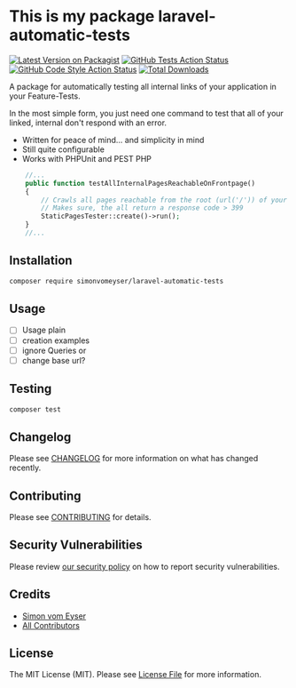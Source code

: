 # This is my package laravel-automatic-tests

[![Latest Version on Packagist](https://img.shields.io/packagist/v/simonvomeyser/laravel-automatic-tests.svg?style=flat-square)](https://packagist.org/packages/simonvomeyser/laravel-automatic-tests)
[![GitHub Tests Action Status](https://img.shields.io/github/workflow/status/simonvomeyser/laravel-automatic-tests/run-tests?label=tests)](https://github.com/simonvomeyser/laravel-automatic-tests/actions?query=workflow%3Arun-tests+branch%3Amain)
[![GitHub Code Style Action Status](https://img.shields.io/github/workflow/status/simonvomeyser/laravel-automatic-tests/Fix%20PHP%20code%20style%20issues?label=code%20style)](https://github.com/simonvomeyser/laravel-automatic-tests/actions?query=workflow%3A"Fix+PHP+code+style+issues"+branch%3Amain)
[![Total Downloads](https://img.shields.io/packagist/dt/simonvomeyser/laravel-automatic-tests.svg?style=flat-square)](https://packagist.org/packages/simonvomeyser/laravel-automatic-tests)

A package for automatically testing all internal links of your application in your Feature-Tests.

In the most simple form, you just need one command to test that all of your linked, internal don't respond with an error.

- Written for peace of mind... and simplicity in mind
- Still quite configurable
- Works with PHPUnit and PEST PHP


```php
    //...
    public function testAllInternalPagesReachableOnFrontpage()
    {
        // Crawls all pages reachable from the root (url('/')) of your application
        // Makes sure, the all return a response code > 399
        StaticPagesTester::create()->run();
    }
    //...
```


## Installation

```bash
composer require simonvomeyser/laravel-automatic-tests
```

## Usage

- [ ] Usage plain
- [ ] creation examples
- [ ] ignore Queries or 
- [ ] change base url?

## Testing

```bash
composer test
```

## Changelog

Please see [CHANGELOG](CHANGELOG.md) for more information on what has changed recently.

## Contributing

Please see [CONTRIBUTING](CONTRIBUTING.md) for details.

## Security Vulnerabilities

Please review [our security policy](../../security/policy) on how to report security vulnerabilities.

## Credits

- [Simon vom Eyser](https://github.com/simonvomeyser)
- [All Contributors](../../contributors)

## License

The MIT License (MIT). Please see [License File](LICENSE.md) for more information.
